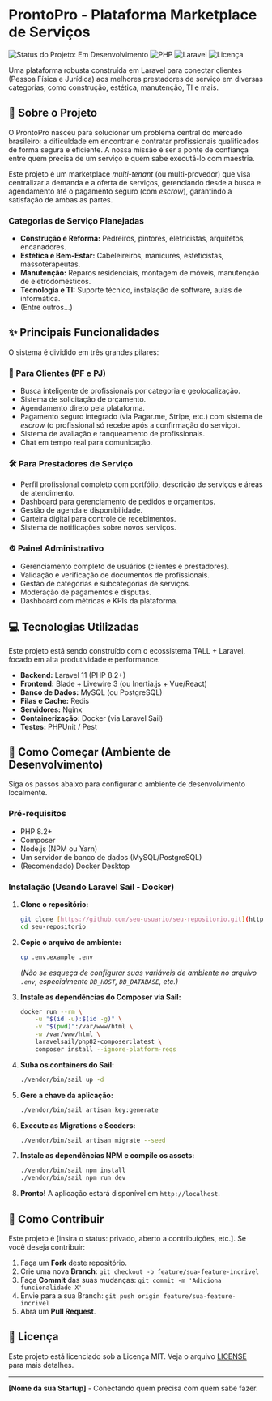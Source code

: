 # ProntoPro - Plataforma Marketplace de Serviços

![Status do Projeto: Em Desenvolvimento](https://img.shields.io/badge/status-em_desenvolvimento-yellowgreen.svg)
![PHP](https://img.shields.io/badge/PHP-8.2%2B-blue.svg)
![Laravel](https://img.shields.io/badge/Laravel-11.x-orange.svg)
![Licença](https://img.shields.io/badge/Licen%C3%A7a-MIT-green.svg)

Uma plataforma robusta construída em Laravel para conectar clientes (Pessoa Física e Jurídica) aos melhores prestadores de serviço em diversas categorias, como construção, estética, manutenção, TI e mais.

## 🚀 Sobre o Projeto

O ProntoPro nasceu para solucionar um problema central do mercado brasileiro: a dificuldade em encontrar e contratar profissionais qualificados de forma segura e eficiente. A nossa missão é ser a ponte de confiança entre quem precisa de um serviço e quem sabe executá-lo com maestria.

Este projeto é um marketplace *multi-tenant* (ou multi-provedor) que visa centralizar a demanda e a oferta de serviços, gerenciando desde a busca e agendamento até o pagamento seguro (com *escrow*), garantindo a satisfação de ambas as partes.

### Categorias de Serviço Planejadas

* **Construção e Reforma:** Pedreiros, pintores, eletricistas, arquitetos, encanadores.
* **Estética e Bem-Estar:** Cabeleireiros, manicures, esteticistas, massoterapeutas.
* **Manutenção:** Reparos residenciais, montagem de móveis, manutenção de eletrodomésticos.
* **Tecnologia e TI:** Suporte técnico, instalação de software, aulas de informática.
* (Entre outros...)

## ✨ Principais Funcionalidades

O sistema é dividido em três grandes pilares:

### 👤 Para Clientes (PF e PJ)

* Busca inteligente de profissionais por categoria e geolocalização.
* Sistema de solicitação de orçamento.
* Agendamento direto pela plataforma.
* Pagamento seguro integrado (via Pagar.me, Stripe, etc.) com sistema de *escrow* (o profissional só recebe após a confirmação do serviço).
* Sistema de avaliação e ranqueamento de profissionais.
* Chat em tempo real para comunicação.

### 🛠️ Para Prestadores de Serviço

* Perfil profissional completo com portfólio, descrição de serviços e áreas de atendimento.
* Dashboard para gerenciamento de pedidos e orçamentos.
* Gestão de agenda e disponibilidade.
* Carteira digital para controle de recebimentos.
* Sistema de notificações sobre novos serviços.

### ⚙️ Painel Administrativo

* Gerenciamento completo de usuários (clientes e prestadores).
* Validação e verificação de documentos de profissionais.
* Gestão de categorias e subcategorias de serviços.
* Moderação de pagamentos e disputas.
* Dashboard com métricas e KPIs da plataforma.

## 💻 Tecnologias Utilizadas

Este projeto está sendo construído com o ecossistema TALL + Laravel, focado em alta produtividade e performance.

* **Backend:** Laravel 11 (PHP 8.2+)
* **Frontend:** Blade + Livewire 3 (ou Inertia.js + Vue/React)
* **Banco de Dados:** MySQL (ou PostgreSQL)
* **Filas e Cache:** Redis
* **Servidores:** Nginx
* **Containerização:** Docker (via Laravel Sail)
* **Testes:** PHPUnit / Pest

## 🚀 Como Começar (Ambiente de Desenvolvimento)

Siga os passos abaixo para configurar o ambiente de desenvolvimento localmente.

### Pré-requisitos

* PHP 8.2+
* Composer
* Node.js (NPM ou Yarn)
* Um servidor de banco de dados (MySQL/PostgreSQL)
* (Recomendado) Docker Desktop

### Instalação (Usando Laravel Sail - Docker)

1.  **Clone o repositório:**
    ```bash
    git clone [https://github.com/seu-usuario/seu-repositorio.git](https://github.com/seu-usuario/seu-repositorio.git)
    cd seu-repositorio
    ```

2.  **Copie o arquivo de ambiente:**
    ```bash
    cp .env.example .env
    ```
    *(Não se esqueça de configurar suas variáveis de ambiente no arquivo `.env`, especialmente `DB_HOST`, `DB_DATABASE`, etc.)*

3.  **Instale as dependências do Composer via Sail:**
    ```bash
    docker run --rm \
        -u "$(id -u):$(id -g)" \
        -v "$(pwd)":/var/www/html \
        -w /var/www/html \
        laravelsail/php82-composer:latest \
        composer install --ignore-platform-reqs
    ```

4.  **Suba os containers do Sail:**
    ```bash
    ./vendor/bin/sail up -d
    ```

5.  **Gere a chave da aplicação:**
    ```bash
    ./vendor/bin/sail artisan key:generate
    ```

6.  **Execute as Migrations e Seeders:**
    ```bash
    ./vendor/bin/sail artisan migrate --seed
    ```

7.  **Instale as dependências NPM e compile os assets:**
    ```bash
    ./vendor/bin/sail npm install
    ./vendor/bin/sail npm run dev
    ```

8.  **Pronto!** A aplicação estará disponível em `http://localhost`.

## 🤝 Como Contribuir

Este projeto é [insira o status: privado, aberto a contribuições, etc.]. Se você deseja contribuir:

1.  Faça um **Fork** deste repositório.
2.  Crie uma nova **Branch**: `git checkout -b feature/sua-feature-incrivel`
3.  Faça **Commit** das suas mudanças: `git commit -m 'Adiciona funcionalidade X'`
4.  Envie para a sua Branch: `git push origin feature/sua-feature-incrivel`
5.  Abra um **Pull Request**.

## 📄 Licença

Este projeto está licenciado sob a Licença MIT. Veja o arquivo [LICENSE](LICENSE.md) para mais detalhes.

---

**[Nome da sua Startup]** - Conectando quem precisa com quem sabe fazer.
